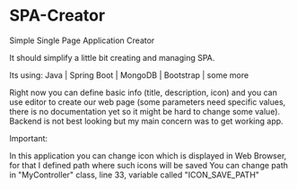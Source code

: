 # SPA-Creator
Simple Single Page Application Creator

It should simplify a little bit creating and managing SPA.

Its using:
Java | Spring Boot | MongoDB | Bootstrap | some more

Right now you can define basic info (title, description, icon) and you can use editor to create our web page (some parameters need specific values, there is no documentation yet so it might be hard to change some value). Backend is not best looking but my main concern was to get working app.

Important:

In this application you can change icon which is displayed in Web Browser, for that I defined path where such icons will be saved
You can change path in "MyController" class, line 33, variable called "ICON_SAVE_PATH"